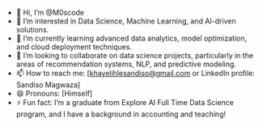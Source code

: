 - 👋 Hi, I’m @M0scode
- 👀 I’m interested in Data Science, Machine Learning, and AI-driven solutions.
- 🌱 I’m currently learning advanced data analytics, model optimization, and cloud deployment techniques.
- 💞️ I’m looking to collaborate on data science projects, particularly in the areas of recommendation systems, NLP, and predictive modeling.
- 📫 How to reach me: [khayelihlesandiso@gmail.com or LinkedIn profile: Sandiso Magwaza]
- 😄 Pronouns: [Himself]
- ⚡ Fun fact: I’m a graduate from Explore AI Full Time Data Science program, and I have a background in accounting and teaching!

<!---
M0scode/M0scode is a ✨ special ✨ repository because its `README.md` (this file) appears on your GitHub profile.
You can click the Preview link to take a look at your changes.
--->
